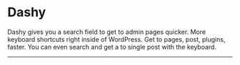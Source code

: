 # Dashy

Dashy gives you a search field to get to admin pages quicker. More keyboard shortcuts right inside of WordPress. Get to pages, post, plugins, faster. You can even search and get a to single post with the keyboard.

-----------------------

